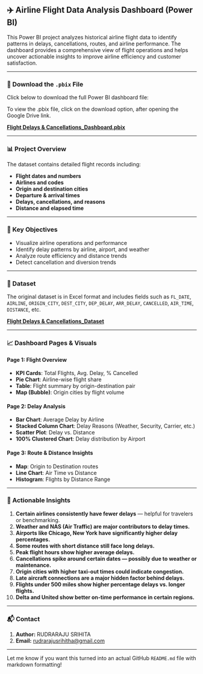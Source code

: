 

## ✈️ Airline Flight Data Analysis Dashboard (Power BI)

This Power BI project analyzes historical airline flight data to identify patterns in delays, cancellations, routes, and airline performance. The dashboard provides a comprehensive view of flight operations and helps uncover actionable insights to improve airline efficiency and customer satisfaction.

---

### 🔗 Download the `.pbix` File

Click below to download the full Power BI dashboard file:

To view the .pbix file, click on the download option, after opening the Google Drive link.

**[Flight Delays & Cancellations_Dashboard.pbix](https://drive.google.com/file/d/1kLxHuNMUEiH2ymShllBFXOFWQR6hVljc/view?usp=sharing)**


---

### 📊 Project Overview

The dataset contains detailed flight records including:

* **Flight dates and numbers**
* **Airlines and codes**
* **Origin and destination cities**
* **Departure & arrival times**
* **Delays, cancellations, and reasons**
* **Distance and elapsed time**

---

### 🧠 Key Objectives

* Visualize airline operations and performance
* Identify delay patterns by airline, airport, and weather
* Analyze route efficiency and distance trends
* Detect cancellation and diversion trends

---

### 📁 Dataset

The original dataset is in Excel format and includes fields such as `FL_DATE`, `AIRLINE`, `ORIGIN_CITY`, `DEST_CITY`, `DEP_DELAY`, `ARR_DELAY`, `CANCELLED`, `AIR_TIME`, `DISTANCE`, etc.

**[Flight Delays & Cancellations_Dataset](https://www.kaggle.com/datasets/patrickzel/flight-delay-and-cancellation-dataset-2019-2023?select=flights_sample_3m.csv)**

---

### 📈 Dashboard Pages & Visuals

####  Page 1: Flight Overview

* **KPI Cards**: Total Flights, Avg. Delay, % Cancelled
* **Pie Chart**: Airline-wise flight share
* **Table**: Flight summary by origin-destination pair
* **Map (Bubble)**: Origin cities by flight volume

####  Page 2: Delay Analysis

* **Bar Chart**: Average Delay by Airline
* **Stacked Column Chart**: Delay Reasons (Weather, Security, Carrier, etc.)
* **Scatter Plot**: Delay vs. Distance
* **100% Clustered Chart**: Delay distribution by Airport

####  Page 3: Route & Distance Insights

* **Map**: Origin to Destination routes
* **Line Chart**: Air Time vs Distance
* **Histogram**: Flights by Distance Range

---

### 📌 Actionable Insights

1. **Certain airlines consistently have fewer delays** — helpful for travelers or benchmarking.
2. **Weather and NAS (Air Traffic) are major contributors to delay times.**
3. **Airports like Chicago, New York have significantly higher delay percentages.**
4. **Some routes with short distance still face long delays.**
5. **Peak flight hours show higher average delays.**
6. **Cancellations spike around certain dates — possibly due to weather or maintenance.**
7. **Origin cities with higher taxi-out times could indicate congestion.**
8. **Late aircraft connections are a major hidden factor behind delays.**
9. **Flights under 500 miles show higher percentage delays vs. longer flights.**
10. **Delta and United show better on-time performance in certain regions.**

---


### 📬 Contact

1. **Author:** RUDRARAJU SRIHITA
2. **Email:** [rudrarajusrihitha@gmail.com](mailto:)


---

Let me know if you want this turned into an actual GitHub `README.md` file with markdown formatting!
